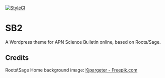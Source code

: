 [![StyleCI](https://styleci.io/repos/110089991/shield?branch=master)](https://styleci.io/repos/110089991)

# SB2

A Wordpress theme for APN Science Bulletin online, based on Roots/Sage.

## Credits

Roots\Sage
Home background image: [Kjpargeter - Freepik.com](https://www.freepik.com/free-vector/abstract-background-with-a-watercolor-texture_886474.htm)
